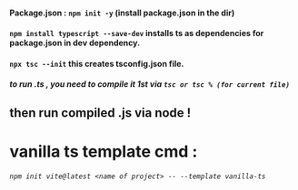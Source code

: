 
#### Package.json : `npm init -y` (install package.json in the dir)
#### `npm install typescript --save-dev` installs ts as dependencies for package.json in dev dependency.
#### `npx tsc --init` this creates tsconfig.json file.
##### to run .ts , you need to compile it 1st via `tsc or tsc % (for current file)`
## then run compiled .js via node !
# vanilla ts template cmd :
###### `npm init vite@latest <name of project> -- --template vanilla-ts`
